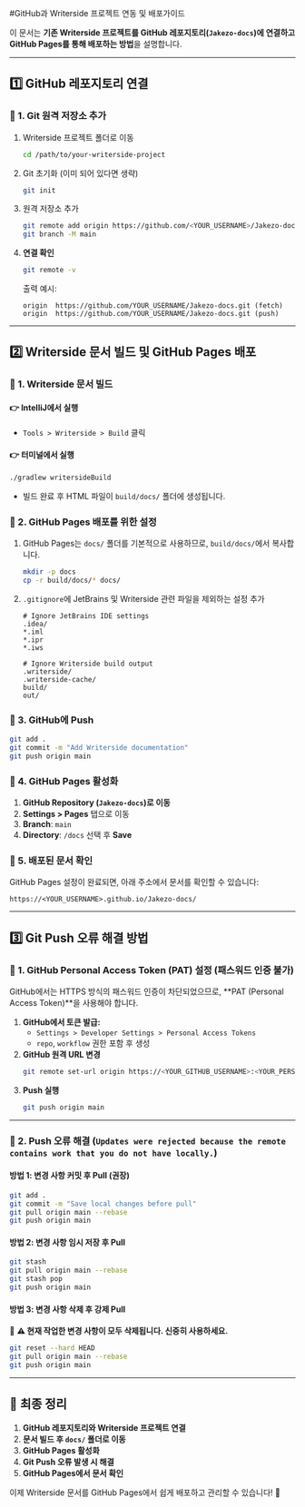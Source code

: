 #GitHub과 Writerside 프로젝트 연동 및 배포가이드


이 문서는 **기존 Writerside 프로젝트를 GitHub 레포지토리(`Jakezo-docs`)에 연결하고 GitHub Pages를 통해 배포하는 방법**을 설명합니다.

---

## **1️⃣ GitHub 레포지토리 연결**
### **🔹 1. Git 원격 저장소 추가**
1. Writerside 프로젝트 폴더로 이동
   ```sh
   cd /path/to/your-writerside-project
   ```
2. Git 초기화 (이미 되어 있다면 생략)
   ```sh
   git init
   ```
3. 원격 저장소 추가
   ```sh
   git remote add origin https://github.com/<YOUR_USERNAME>/Jakezo-docs.git
   git branch -M main
   ```
4. **연결 확인**
   ```sh
   git remote -v
   ```
   출력 예시:
   ```
   origin  https://github.com/YOUR_USERNAME/Jakezo-docs.git (fetch)
   origin  https://github.com/YOUR_USERNAME/Jakezo-docs.git (push)
   ```

---

## **2️⃣ Writerside 문서 빌드 및 GitHub Pages 배포**
### **🔹 1. Writerside 문서 빌드**
#### **👉 IntelliJ에서 실행**
- `Tools > Writerside > Build` 클릭

#### **👉 터미널에서 실행**
```sh
./gradlew writersideBuild
```
- 빌드 완료 후 HTML 파일이 `build/docs/` 폴더에 생성됩니다.

### **🔹 2. GitHub Pages 배포를 위한 설정**
1. GitHub Pages는 `docs/` 폴더를 기본적으로 사용하므로, `build/docs/`에서 복사합니다.
   ```sh
   mkdir -p docs
   cp -r build/docs/* docs/
   ```
2. `.gitignore`에 JetBrains 및 Writerside 관련 파일을 제외하는 설정 추가
   ```gitignore
   # Ignore JetBrains IDE settings
   .idea/
   *.iml
   *.ipr
   *.iws

   # Ignore Writerside build output
   .writerside/
   .writerside-cache/
   build/
   out/
   ```

### **🔹 3. GitHub에 Push**
```sh
git add .
git commit -m "Add Writerside documentation"
git push origin main
```

### **🔹 4. GitHub Pages 활성화**
1. **GitHub Repository (`Jakezo-docs`)로 이동**
2. **Settings > Pages** 탭으로 이동
3. **Branch**: `main`
4. **Directory**: `/docs` 선택 후 **Save**

### **🔹 5. 배포된 문서 확인**
GitHub Pages 설정이 완료되면, 아래 주소에서 문서를 확인할 수 있습니다:
```
https://<YOUR_USERNAME>.github.io/Jakezo-docs/
```

---

## **3️⃣ Git Push 오류 해결 방법**
### **🔹 1. GitHub Personal Access Token (PAT) 설정 (패스워드 인증 불가)**
GitHub에서는 HTTPS 방식의 패스워드 인증이 차단되었으므로, **PAT (Personal Access Token)**을 사용해야 합니다.

1. **GitHub에서 토큰 발급:**
    - `Settings > Developer Settings > Personal Access Tokens`
    - `repo`, `workflow` 권한 포함 후 생성
2. **GitHub 원격 URL 변경**
   ```sh
   git remote set-url origin https://<YOUR_GITHUB_USERNAME>:<YOUR_PERSONAL_ACCESS_TOKEN>@github.com/Jakezo/Jakezo-docs.git
   ```
3. **Push 실행**
   ```sh
   git push origin main
   ```

---

### **🔹 2. Push 오류 해결 (`Updates were rejected because the remote contains work that you do not have locally.`)**
#### **방법 1: 변경 사항 커밋 후 Pull (권장)**
```sh
git add .
git commit -m "Save local changes before pull"
git pull origin main --rebase
git push origin main
```

#### **방법 2: 변경 사항 임시 저장 후 Pull**
```sh
git stash
git pull origin main --rebase
git stash pop
git push origin main
```

#### **방법 3: 변경 사항 삭제 후 강제 Pull**
🚨 **⚠️ 현재 작업한 변경 사항이 모두 삭제됩니다. 신중히 사용하세요.**
```sh
git reset --hard HEAD
git pull origin main --rebase
git push origin main
```

---

## **🚀 최종 정리**
1. **GitHub 레포지토리와 Writerside 프로젝트 연결**
2. **문서 빌드 후 `docs/` 폴더로 이동**
3. **GitHub Pages 활성화**
4. **Git Push 오류 발생 시 해결**
5. **GitHub Pages에서 문서 확인**

이제 Writerside 문서를 GitHub Pages에서 쉽게 배포하고 관리할 수 있습니다! 🎉